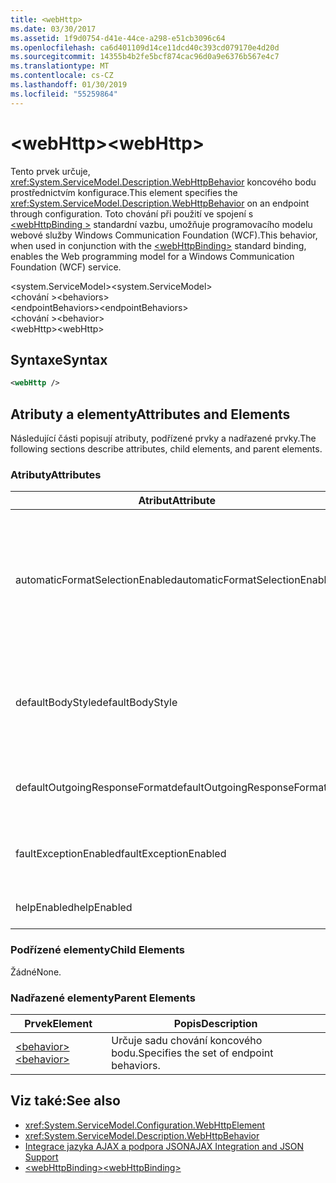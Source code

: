 ```yaml
---
title: <webHttp>
ms.date: 03/30/2017
ms.assetid: 1f9d0754-d41e-44ce-a298-e51cb3096c64
ms.openlocfilehash: ca6d401109d14ce11dcd40c393cd079170e4d20d
ms.sourcegitcommit: 14355b4b2fe5bcf874cac96d0a9e6376b567e4c7
ms.translationtype: MT
ms.contentlocale: cs-CZ
ms.lasthandoff: 01/30/2019
ms.locfileid: "55259864"
---
```

# <a name="webhttp"></a><span data-ttu-id="89d65-101">\<webHttp></span><span class="sxs-lookup"><span data-stu-id="89d65-101">\<webHttp></span></span>
<span data-ttu-id="89d65-102">Tento prvek určuje, <xref:System.ServiceModel.Description.WebHttpBehavior> koncového bodu prostřednictvím konfigurace.</span><span class="sxs-lookup"><span data-stu-id="89d65-102">This element specifies the <xref:System.ServiceModel.Description.WebHttpBehavior> on an endpoint through configuration.</span></span> <span data-ttu-id="89d65-103">Toto chování při použití ve spojení s [ \<webHttpBinding >](../../../../../docs/framework/configure-apps/file-schema/wcf/webhttpbinding.md) standardní vazbu, umožňuje programovacího modelu webové služby Windows Communication Foundation (WCF).</span><span class="sxs-lookup"><span data-stu-id="89d65-103">This behavior, when used in conjunction with the [\<webHttpBinding>](../../../../../docs/framework/configure-apps/file-schema/wcf/webhttpbinding.md) standard binding, enables the Web programming model for a Windows Communication Foundation (WCF) service.</span></span>  
  
 <span data-ttu-id="89d65-104">\<system.ServiceModel></span><span class="sxs-lookup"><span data-stu-id="89d65-104">\<system.ServiceModel></span></span>  
<span data-ttu-id="89d65-105">\<chování ></span><span class="sxs-lookup"><span data-stu-id="89d65-105">\<behaviors></span></span>  
<span data-ttu-id="89d65-106">\<endpointBehaviors></span><span class="sxs-lookup"><span data-stu-id="89d65-106">\<endpointBehaviors></span></span>  
<span data-ttu-id="89d65-107">\<chování ></span><span class="sxs-lookup"><span data-stu-id="89d65-107">\<behavior></span></span>  
<span data-ttu-id="89d65-108">\<webHttp></span><span class="sxs-lookup"><span data-stu-id="89d65-108">\<webHttp></span></span>  
  
## <a name="syntax"></a><span data-ttu-id="89d65-109">Syntaxe</span><span class="sxs-lookup"><span data-stu-id="89d65-109">Syntax</span></span>  
  
```xml  
<webHttp />
```  
  
## <a name="attributes-and-elements"></a><span data-ttu-id="89d65-110">Atributy a elementy</span><span class="sxs-lookup"><span data-stu-id="89d65-110">Attributes and Elements</span></span>  
 <span data-ttu-id="89d65-111">Následující části popisují atributy, podřízené prvky a nadřazené prvky.</span><span class="sxs-lookup"><span data-stu-id="89d65-111">The following sections describe attributes, child elements, and parent elements.</span></span>  
  
### <a name="attributes"></a><span data-ttu-id="89d65-112">Atributy</span><span class="sxs-lookup"><span data-stu-id="89d65-112">Attributes</span></span>  
  
|<span data-ttu-id="89d65-113">Atribut</span><span class="sxs-lookup"><span data-stu-id="89d65-113">Attribute</span></span>|<span data-ttu-id="89d65-114">Popis</span><span class="sxs-lookup"><span data-stu-id="89d65-114">Description</span></span>|  
|---------------|-----------------|  
|<span data-ttu-id="89d65-115">automaticFormatSelectionEnabled</span><span class="sxs-lookup"><span data-stu-id="89d65-115">automaticFormatSelectionEnabled</span></span>|<span data-ttu-id="89d65-116">Pokud je tato vlastnost nastavena na `true`, určuje nejvhodnější formát infrastruktura WCF.</span><span class="sxs-lookup"><span data-stu-id="89d65-116">When this property is set to `true`, the WCF infrastructure determines the best format to use.</span></span> <span data-ttu-id="89d65-117">Automatický výběr formátu je zakázané ve výchozím nastavení pro zpětnou kompatibilitu.</span><span class="sxs-lookup"><span data-stu-id="89d65-117">Automatic format selection is disabled by default for backwards compatibility.</span></span> <span data-ttu-id="89d65-118">Automatický výběr formátu je možné povolit programově nebo prostřednictvím konfigurace.</span><span class="sxs-lookup"><span data-stu-id="89d65-118">Automatic format selection can be enabled programmatically or through configuration.</span></span>|  
|<span data-ttu-id="89d65-119">defaultBodyStyle</span><span class="sxs-lookup"><span data-stu-id="89d65-119">defaultBodyStyle</span></span>|<span data-ttu-id="89d65-120">Určuje výchozí styl textu vrácených zpráv.</span><span class="sxs-lookup"><span data-stu-id="89d65-120">Specifies the default body style of returned messages.</span></span> <span data-ttu-id="89d65-121">Další informace najdete v tématu <xref:System.ServiceModel.Web.WebMessageBodyStyle> a [WCF Web HTTP formátování](../../../../../docs/framework/wcf/feature-details/wcf-web-http-formatting.md).</span><span class="sxs-lookup"><span data-stu-id="89d65-121">For more information, see <xref:System.ServiceModel.Web.WebMessageBodyStyle> and [WCF Web HTTP Formatting](../../../../../docs/framework/wcf/feature-details/wcf-web-http-formatting.md).</span></span>|  
|<span data-ttu-id="89d65-122">defaultOutgoingResponseFormat</span><span class="sxs-lookup"><span data-stu-id="89d65-122">defaultOutgoingResponseFormat</span></span>|<span data-ttu-id="89d65-123">Určuje výchozí formát odchozích odpovědi pro zprávy.</span><span class="sxs-lookup"><span data-stu-id="89d65-123">Specifies the default outgoing response format for messages.</span></span> <span data-ttu-id="89d65-124">Další informace najdete v tématu [WCF Web HTTP formátování](../../../../../docs/framework/wcf/feature-details/wcf-web-http-formatting.md).</span><span class="sxs-lookup"><span data-stu-id="89d65-124">For more information, see [WCF Web HTTP Formatting](../../../../../docs/framework/wcf/feature-details/wcf-web-http-formatting.md).</span></span>|  
|<span data-ttu-id="89d65-125">faultExceptionEnabled</span><span class="sxs-lookup"><span data-stu-id="89d65-125">faultExceptionEnabled</span></span>|<span data-ttu-id="89d65-126">Získá nebo nastaví příznak určující, zda FaultException se vygeneruje, když vnitřní chybě serveru (stavový kód HTTP: 500) nastane.</span><span class="sxs-lookup"><span data-stu-id="89d65-126">Gets or sets the flag that specifies whether a FaultException is generated when an internal server error (HTTP status code: 500) occurs.</span></span>|  
|<span data-ttu-id="89d65-127">helpEnabled</span><span class="sxs-lookup"><span data-stu-id="89d65-127">helpEnabled</span></span>|<span data-ttu-id="89d65-128">Získá nebo nastaví hodnotu, která určuje, zda je povoleno na stránce nápovědy.</span><span class="sxs-lookup"><span data-stu-id="89d65-128">Gets or sets a value that determines if the Help page is enabled.</span></span>|  
  
### <a name="child-elements"></a><span data-ttu-id="89d65-129">Podřízené elementy</span><span class="sxs-lookup"><span data-stu-id="89d65-129">Child Elements</span></span>  
 <span data-ttu-id="89d65-130">Žádné</span><span class="sxs-lookup"><span data-stu-id="89d65-130">None.</span></span>  
  
### <a name="parent-elements"></a><span data-ttu-id="89d65-131">Nadřazené elementy</span><span class="sxs-lookup"><span data-stu-id="89d65-131">Parent Elements</span></span>  
  
|<span data-ttu-id="89d65-132">Prvek</span><span class="sxs-lookup"><span data-stu-id="89d65-132">Element</span></span>|<span data-ttu-id="89d65-133">Popis</span><span class="sxs-lookup"><span data-stu-id="89d65-133">Description</span></span>|  
|-------------|-----------------|  
|[<span data-ttu-id="89d65-134">\<behavior></span><span class="sxs-lookup"><span data-stu-id="89d65-134">\<behavior></span></span>](../../../../../docs/framework/configure-apps/file-schema/wcf/behavior-of-endpointbehaviors.md)|<span data-ttu-id="89d65-135">Určuje sadu chování koncového bodu.</span><span class="sxs-lookup"><span data-stu-id="89d65-135">Specifies the set of endpoint behaviors.</span></span>|  
  
## <a name="see-also"></a><span data-ttu-id="89d65-136">Viz také:</span><span class="sxs-lookup"><span data-stu-id="89d65-136">See also</span></span>
- <xref:System.ServiceModel.Configuration.WebHttpElement>
- <xref:System.ServiceModel.Description.WebHttpBehavior>
- [<span data-ttu-id="89d65-137">Integrace jazyka AJAX a podpora JSON</span><span class="sxs-lookup"><span data-stu-id="89d65-137">AJAX Integration and JSON Support</span></span>](../../../../../docs/framework/wcf/feature-details/ajax-integration-and-json-support.md)
- [<span data-ttu-id="89d65-138">\<webHttpBinding></span><span class="sxs-lookup"><span data-stu-id="89d65-138">\<webHttpBinding></span></span>](../../../../../docs/framework/configure-apps/file-schema/wcf/webhttpbinding.md)
